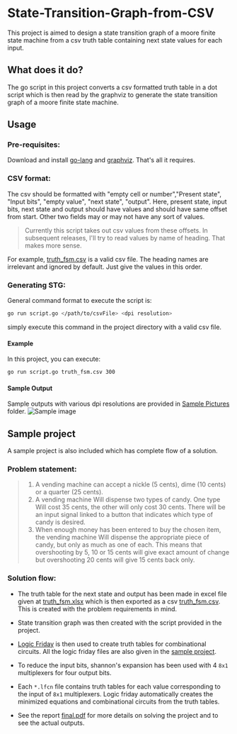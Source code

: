 # State-Transition-Graph-from-CSV
This project is aimed to design a state transition graph of a moore finite state machine from a csv truth table containing next state values for each input.

## What does it do?
The go script in this project converts a csv formatted truth table in a dot script which is then read by the graphviz to generate the state transition graph of a moore finite state machine.

## Usage

### Pre-requisites:
Download and install [go-lang](https://golang.org/dl/) and [graphviz](http://www.graphviz.org/Download..php). That's all it requires.

### CSV format:
The csv should be formatted with "empty cell or number","Present state", "Input bits", "empty value", "next state", "output". Here, present state, input bits, next state and output should have values and should have same offset from start. Other two fields may or may not have any sort of values. 
> Currently this script takes out csv values from these offsets. In subsequent releases, I'll try to read values by name of heading. That makes more sense.

For example, [truth_fsm.csv](https://github.com/saqibahmed515/State-Transition-Graph-from-CSV/blob/master/truth_fsm.csv) is a valid csv file.  The heading names are irrelevant and ignored by default. Just give the values in this order.

### Generating STG:
General command format to execute the script is:
```bash
go run script.go </path/to/csvFile> <dpi resolution>
```
simply execute this command in the project directory with a valid csv file.
#### Example
In this project, you can execute:
```bash
go run script.go truth_fsm.csv 300
```
#### Sample Output
Sample outputs with various dpi resolutions are provided in [Sample Pictures](https://github.com/saqibahmed515/State-Transition-Graph-from-CSV/tree/master/sample%20pictures) folder.
![Sample image](https://github.com/saqibahmed515/State-Transition-Graph-from-CSV/blob/master/sample%20pictures/out_150dpi.png)


## Sample project
A sample project is also included which has complete flow of a solution.

### Problem statement:
> 1) A vending machine can accept a nickle (5 cents), dime (10 cents) or a quarter (25 cents).
> 2) A vending machine Will dispense two types of candy. One type Will cost 35 cents, the other will only cost 30 cents. There will be an input signal linked to a button that indicates which type of candy is desired.
> 3) When enough money has been entered to buy the chosen item, the vending machine Will dispense the appropriate piece of candy, but only as much as one of each. This means that overshooting by 5, 10 or 15 cents will give exact amount of change but overshooting 20 cents will give 15 cents back only.

### Solution flow:
* The truth table for the next state and output has been made in excel file given at [truth_fsm.xlsx](https://github.com/saqibahmed515/State-Transition-Graph-from-CSV/blob/master/Sample%20Project/truth_fsm.xlsx) which is then exported as a csv [truth_fsm.csv](https://github.com/saqibahmed515/State-Transition-Graph-from-CSV/blob/master/truth_fsm.csv). This is created with the problem requirements in mind.

* State transition graph was then created with the script provided in the project.
* [Logic Friday](http://sontrak.com/downloads.html) is then used to create truth tables for combinational circuits. All the logic friday files are also given in the [sample project](https://github.com/saqibahmed515/State-Transition-Graph-from-CSV/tree/master/Sample%20Project).
* To reduce the input bits, shannon's expansion has been used with 4 `8x1` multiplexers for four output bits.
* Each `*.lfcn` file contains truth tables for each value corresponding to the input of `8x1` multiplexers. Logic friday automatically creates the minimized equations and combinational circuits from the truth tables.
* See the report [final.pdf](https://github.com/saqibahmed515/State-Transition-Graph-from-CSV/blob/master/Sample%20Project/Final%20Project.pdf) for more details on solving the project and to see the actual outputs.